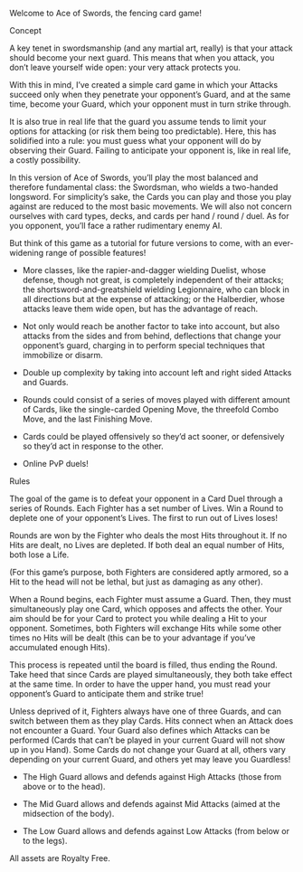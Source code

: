 Welcome to Ace of Swords, the fencing card game!


Concept

A key tenet in swordsmanship (and any martial art, really) is that your attack should become your next guard. This means that when you attack, you don’t leave yourself wide open: your very attack protects you.

With this in mind, I’ve created a simple card game in which your Attacks succeed only when they penetrate your opponent’s Guard, and at the same time, become your Guard, which your opponent must in turn strike through.

It is also true in real life that the guard you assume tends to limit your options for attacking (or risk them being too predictable). Here, this has solidified into a rule: you must guess what your opponent will do by observing their Guard. Failing to anticipate your opponent is, like in real life, a costly possibility.

In this version of Ace of Swords, you’ll play the most balanced and therefore fundamental class: the Swordsman, who wields a two-handed longsword. For simplicity’s sake, the Cards you can play and those you play against are reduced to the most basic movements. We will also not concern ourselves with card types, decks, and cards per hand / round / duel. As for you opponent, you’ll face a rather rudimentary enemy AI.

But think of this game as a tutorial for future versions to come, with an ever-widening range of possible features!

- More classes, like the rapier-and-dagger wielding Duelist, whose defense, though not great, is completely independent of their attacks; the shortsword-and-greatshield wielding Legionnaire, who can block in all directions but at the expense of attacking; or the Halberdier, whose attacks leave them wide open, but has the advantage of reach.

- Not only would reach be another factor to take into account, but also attacks from the sides and from behind, deflections that change your opponent’s guard, charging in to perform special techniques that immobilize or disarm.

- Double up complexity by taking into account left and right sided Attacks and Guards.

- Rounds could consist of a series of moves played with different amount of Cards, like the single-carded Opening Move, the threefold Combo Move, and the last Finishing Move.

- Cards could be played offensively so they’d act sooner, or defensively so they’d act in response to the other.

- Online PvP duels!


Rules

The goal of the game is to defeat your opponent in a Card Duel through a series of Rounds. Each Fighter has a set number of Lives. Win a Round to deplete one of your opponent’s Lives. The first to run out of Lives loses!

Rounds are won by the Fighter who deals the most Hits throughout it. If no Hits are dealt, no Lives are depleted. If both deal an equal number of Hits, both lose a Life.

(For this game’s purpose, both Fighters are considered aptly armored, so a Hit to the head will not be lethal, but just as damaging as any other).

When a Round begins, each Fighter must assume a Guard. Then, they must simultaneously play one Card, which opposes and affects the other. Your aim should be for your Card to protect you while dealing a Hit to your opponent. Sometimes, both Fighters will exchange Hits while some other times no Hits will be dealt (this can be to your advantage if you’ve accumulated enough Hits).

This process is repeated until the board is filled, thus ending the Round. Take heed that since Cards are played simultaneously, they both take effect at the same time. In order to have the upper hand, you must read your opponent’s Guard to anticipate them and strike true!

Unless deprived of it, Fighters always have one of three Guards, and can switch between them as they play Cards. Hits connect when an Attack does not encounter a Guard. Your Guard also defines which Attacks can be performed (Cards that can’t be played in your current Guard will not show up in you Hand). Some Cards do not change your Guard at all, others vary depending on your current Guard, and others yet may leave you Guardless! 
 
- The High Guard allows and defends against High Attacks (those from above or to the head).

- The Mid Guard allows and defends against Mid Attacks (aimed at the midsection of the body).

- The Low Guard allows and defends against Low Attacks (from below or to the legs).



All assets are Royalty Free.
